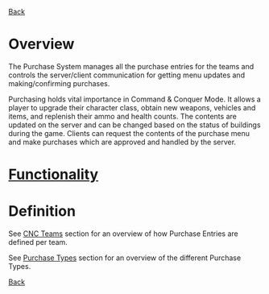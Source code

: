 [Back](TechDoc_Architecture.md)

# Overview #
The Purchase System manages all the purchase entries for the teams and controls the server/client communication for getting menu updates and making/confirming purchases.

Purchasing holds vital importance in Command & Conquer Mode. It allows a player to upgrade their character class, obtain new weapons, vehicles and items, and replenish their ammo and health counts. The contents are updated on the server and can be changed based on the status of buildings during the game. Clients can request the contents of the purchase menu and make purchases which are approved and handled by the server.

# [Functionality](TechDoc_Architecture_System_Purchase_Functionality.md) #

# Definition #
See [CNC Teams](TechDoc_Architecture_Game_CNCTeams.md) section for an overview of how Purchase Entries are defined per team.

See [Purchase Types](TechDoc_Architecture_Game_PurchaseTypes.md) section for an overview of the different Purchase Types.

[Back](TechDoc_Architecture.md)